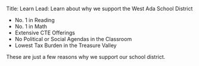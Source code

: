 Title: Learn
Lead: Learn about why we support the West Ada School District


- No. 1 in Reading
- No. 1 in Math
- Extensive CTE Offerings
- No Political or Social Agendas in the Classroom
- Lowest Tax Burden in the Treasure Valley

These are just a few reasons why we support our school district.
